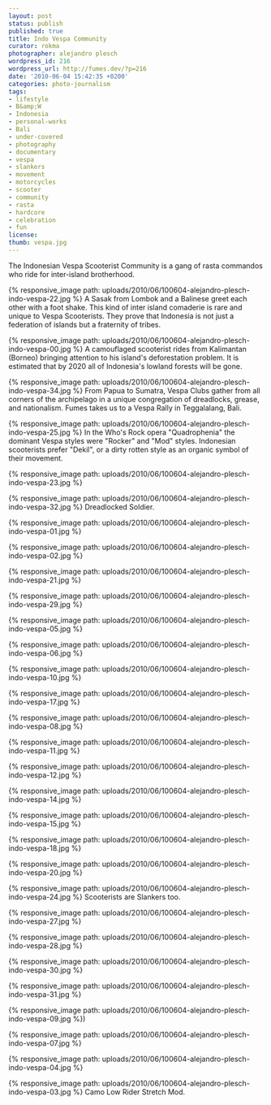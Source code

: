 ```yaml
---
layout: post
status: publish
published: true
title: Indo Vespa Community
curator: rokma
photographer: alejandro plesch
wordpress_id: 216
wordpress_url: http://fumes.dev/?p=216
date: '2010-06-04 15:42:35 +0200'
categories: photo-journalism
tags:
- lifestyle
- B&amp;W
- Indonesia
- personal-works
- Bali
- under-covered
- photography
- documentary
- vespa
- slankers
- movement
- motorcycles
- scooter
- community
- rasta
- hardcore
- celebration
- fun
license:
thumb: vespa.jpg
---
```

The Indonesian Vespa Scooterist Community is a gang of rasta commandos who ride for inter-island brotherhood.


{% responsive_image path: uploads/2010/06/100604-alejandro-plesch-indo-vespa-22.jpg %}
A Sasak from Lombok and a Balinese greet each other with a foot shake.  This kind of inter island comaderie is rare and unique to Vespa Scooterists.  They prove that Indonesia is not just a federation of islands but a fraternity of tribes.

{% responsive_image path: uploads/2010/06/100604-alejandro-plesch-indo-vespa-00.jpg %}
A camouflaged scooterist rides from Kalimantan (Borneo) bringing attention to his island's deforestation problem.  It is estimated that by 2020 all of Indonesia's lowland forests will be gone.

{% responsive_image path: uploads/2010/06/100604-alejandro-plesch-indo-vespa-34.jpg %}
From Papua to Sumatra, Vespa Clubs gather from all corners of the archipelago in a unique congregation of dreadlocks, grease, and nationalism. Fumes takes us to a Vespa Rally in Teggalalang, Bali. 

{% responsive_image path: uploads/2010/06/100604-alejandro-plesch-indo-vespa-25.jpg %}
In the Who's Rock opera "Quadrophenia" the dominant Vespa styles were "Rocker" and "Mod" styles.  Indonesian scooterists prefer "Dekil", or a dirty rotten style as an organic symbol of their movement.


{% responsive_image path: uploads/2010/06/100604-alejandro-plesch-indo-vespa-23.jpg %}

{% responsive_image path: uploads/2010/06/100604-alejandro-plesch-indo-vespa-32.jpg %}
Dreadlocked Soldier.

{% responsive_image path: uploads/2010/06/100604-alejandro-plesch-indo-vespa-01.jpg %}

{% responsive_image path: uploads/2010/06/100604-alejandro-plesch-indo-vespa-02.jpg %}

{% responsive_image path: uploads/2010/06/100604-alejandro-plesch-indo-vespa-21.jpg %}

{% responsive_image path: uploads/2010/06/100604-alejandro-plesch-indo-vespa-29.jpg %}

{% responsive_image path: uploads/2010/06/100604-alejandro-plesch-indo-vespa-05.jpg %}

{% responsive_image path: uploads/2010/06/100604-alejandro-plesch-indo-vespa-06.jpg %}


{% responsive_image path: uploads/2010/06/100604-alejandro-plesch-indo-vespa-10.jpg %}

{% responsive_image path: uploads/2010/06/100604-alejandro-plesch-indo-vespa-17.jpg %}

{% responsive_image path: uploads/2010/06/100604-alejandro-plesch-indo-vespa-08.jpg %}

{% responsive_image path: uploads/2010/06/100604-alejandro-plesch-indo-vespa-11.jpg %}

{% responsive_image path: uploads/2010/06/100604-alejandro-plesch-indo-vespa-12.jpg %}

{% responsive_image path: uploads/2010/06/100604-alejandro-plesch-indo-vespa-14.jpg %}

{% responsive_image path: uploads/2010/06/100604-alejandro-plesch-indo-vespa-15.jpg %}


{% responsive_image path: uploads/2010/06/100604-alejandro-plesch-indo-vespa-18.jpg %}

{% responsive_image path: uploads/2010/06/100604-alejandro-plesch-indo-vespa-20.jpg %}

 
{% responsive_image path: uploads/2010/06/100604-alejandro-plesch-indo-vespa-24.jpg %} 
Scooterists are Slankers too. 

{% responsive_image path: uploads/2010/06/100604-alejandro-plesch-indo-vespa-27.jpg %} 

{% responsive_image path: uploads/2010/06/100604-alejandro-plesch-indo-vespa-28.jpg %} 


{% responsive_image path: uploads/2010/06/100604-alejandro-plesch-indo-vespa-30.jpg %}

{% responsive_image path: uploads/2010/06/100604-alejandro-plesch-indo-vespa-31.jpg %} 


{% responsive_image path: uploads/2010/06/100604-alejandro-plesch-indo-vespa-09.jpg %})

{% responsive_image path: uploads/2010/06/100604-alejandro-plesch-indo-vespa-07.jpg %}

{% responsive_image path: uploads/2010/06/100604-alejandro-plesch-indo-vespa-04.jpg %}

{% responsive_image path: uploads/2010/06/100604-alejandro-plesch-indo-vespa-03.jpg %}
Camo Low Rider Stretch Mod.

